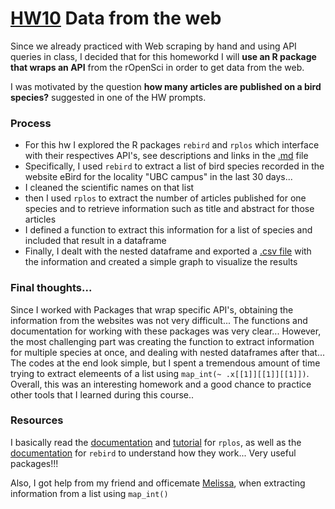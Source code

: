 # [HW10](http://stat545.com/hw10_data-from-web.html) Data from the web

Since we already practiced with Web scraping by hand and using API queries in class, I decided that for this homeworkd I will **use an R package that wraps an API** from the rOpenSci in order to get data from the web.

I was motivated by the question **how many articles are published on a bird species?** suggested in one of the HW prompts.

### Process
- For this hw I explored the R packages `rebird` and `rplos` which interface with their respectives API's, see descriptions and links in the [.md](https://github.com/santiagodr/STAT545_hw_David_Santiago/blob/master/hw10/data_from_the_web_hw10.md) file
- Specifically, I used `rebird` to extract a list of bird species recorded in the website eBird for the locality "UBC campus" in the last 30 days...
- I cleaned the scientific names on that list 
- then I used `rplos` to extract the number of articles published for one species and to retrieve information such as title and abstract for those articles
- I defined a function to extract this information for a list of species and included that result in a dataframe
- Finally, I dealt with the nested dataframe and exported a [.csv file](https://github.com/santiagodr/STAT545_hw_David_Santiago/blob/master/hw10/ubc_birds_papers_published.csv) with the information and created a simple graph to visualize the results


### Final thoughts...
Since I worked with Packages that wrap specific API's, obtaining the information from the websites was not very difficult... The functions and documentation for working with these packages was very clear... However, the most challenging part was creating the function to extract information for multiple species at once, and dealing with nested dataframes after that... The codes at the end look simple, but I spent a tremendous amount of time trying to extract elemeents of a list using `map_int(~ .x[[1]][[1]][[1]])`. 
Overall, this was an interesting homework and a good chance to practice other tools that I learned during this course..

### Resources
I basically read the [documentation](https://github.com/ropensci/rplos) and [tutorial](https://ropensci.org/tutorials/rplos_tutorial/) for `rplos`, as well as the [documentation](https://github.com/ropensci/rebird) for `rebird` to understand how they work... Very useful packages!!!

Also, I got help from my friend and officemate [Melissa](https://github.com/lmguzman), when extracting information from a list using `map_int()`
